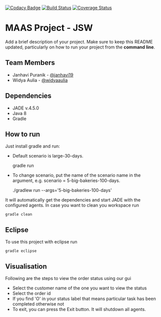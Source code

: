 [![Codacy Badge](https://api.codacy.com/project/badge/Grade/7e250960350b4dba8b4e031e3d2b2918)](https://app.codacy.com/app/ssmabidi/ws18-project-jsw?utm_source=github.com&utm_medium=referral&utm_content=HBRS-MAAS/ws18-project-jsw&utm_campaign=Badge_Grade_Dashboard)
[![Build Status](https://travis-ci.org/HBRS-MAAS/ws18-project-jsw.svg?branch=master)](https://travis-ci.org/HBRS-MAAS/ws18-project-jsw)
[![Coverage Status](https://coveralls.io/repos/github/HBRS-MAAS/ws18-project-jsw/badge.svg?branch=master)](https://coveralls.io/github/HBRS-MAAS/ws18-project-jsw?branch=master)

# MAAS Project - JSW

Add a brief description of your project. Make sure to keep this README updated, particularly on how to run your project from the **command line**.

## Team Members
* Janhavi Puranik - [@janhavi19](https://github.com/janhavi19)
* Widya Aulia - [@widyaaulia](https://github.com/widyaaulia)

## Dependencies
* JADE v.4.5.0
* Java 8
* Gradle

## How to run
Just install gradle and run:

* Default scenario is large-30-days.

	gradle run

* To change scenario, put the name of the scenario name in the argument, e.g. scenario = 5-big-bakeries-100-days. 
    
	./gradlew run --args='5-big-bakeries-100-days'

It will automatically get the dependencies and start JADE with the configured agents.
In case you want to clean you workspace run

    gradle clean

## Eclipse
To use this project with eclipse run

    gradle eclipse


## Visualisation
Following are the steps to view the order status using our gui
* Select the customer name of the one you want to view the status
* Select the order id
* If you find 'O' in your status label that means particular task has been completed otherwise not
* To exit, you can press the Exit button. It will shutdown all agents.


